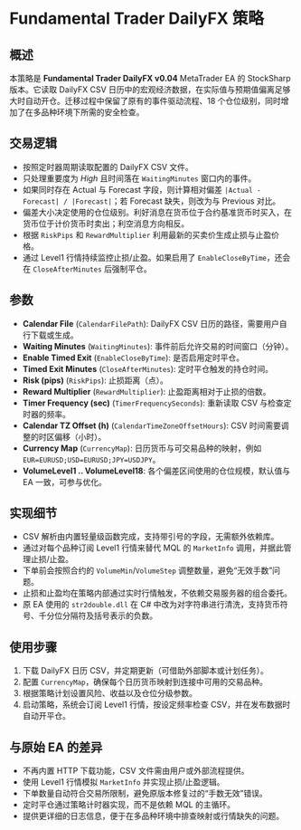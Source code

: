 # Fundamental Trader DailyFX 策略

## 概述
本策略是 **Fundamental Trader DailyFX v0.04** MetaTrader EA 的 StockSharp 版本。它读取 DailyFX CSV 日历中的宏观经济数据，在实际值与预期值偏离足够大时自动开仓。迁移过程中保留了原有的事件驱动流程、18 个仓位级别，同时增加了在多品种环境下所需的安全检查。

## 交易逻辑
- 按照定时器周期读取配置的 DailyFX CSV 文件。
- 只处理重要度为 *High* 且时间落在 `WaitingMinutes` 窗口内的事件。
- 如果同时存在 Actual 与 Forecast 字段，则计算相对偏差 `|Actual - Forecast| / |Forecast|`；若 Forecast 缺失，则改为与 Previous 对比。
- 偏差大小决定使用的仓位级别。利好消息在货币位于合约基准货币时买入，在货币位于计价货币时卖出；利空消息方向相反。
- 根据 `RiskPips` 和 `RewardMultiplier` 利用最新的买卖价生成止损与止盈价格。
- 通过 Level1 行情持续监控止损/止盈。如果启用了 `EnableCloseByTime`，还会在 `CloseAfterMinutes` 后强制平仓。

## 参数
- **Calendar File** (`CalendarFilePath`): DailyFX CSV 日历的路径，需要用户自行下载或生成。
- **Waiting Minutes** (`WaitingMinutes`): 事件前后允许交易的时间窗口（分钟）。
- **Enable Timed Exit** (`EnableCloseByTime`): 是否启用定时平仓。
- **Timed Exit Minutes** (`CloseAfterMinutes`): 定时平仓触发的持仓时间。
- **Risk (pips)** (`RiskPips`): 止损距离（点）。
- **Reward Multiplier** (`RewardMultiplier`): 止盈距离相对于止损的倍数。
- **Timer Frequency (sec)** (`TimerFrequencySeconds`): 重新读取 CSV 与检查定时器的频率。
- **Calendar TZ Offset (h)** (`CalendarTimeZoneOffsetHours`): CSV 时间需要调整的时区偏移（小时）。
- **Currency Map** (`CurrencyMap`): 日历货币与可交易品种的映射，例如 `EUR=EURUSD;USD=EURUSD;JPY=USDJPY`。
- **VolumeLevel1 .. VolumeLevel18**: 各个偏差区间使用的仓位规模，默认值与 EA 一致，可参与优化。

## 实现细节
- CSV 解析由内置轻量级函数完成，支持带引号的字段，无需额外依赖库。
- 通过对每个品种订阅 Level1 行情来替代 MQL 的 `MarketInfo` 调用，并据此管理止损/止盈。
- 下单前会按照合约的 `VolumeMin`/`VolumeStep` 调整数量，避免“无效手数”问题。
- 止损和止盈均在策略内部通过实时行情触发，不依赖交易服务器的组合委托。
- 原 EA 使用的 `str2double.dll` 在 C# 中改为对字符串进行清洗，支持货币符号、千分位分隔符及括号表示的负数。

## 使用步骤
1. 下载 DailyFX 日历 CSV，并定期更新（可借助外部脚本或计划任务）。
2. 配置 `CurrencyMap`，确保每个日历货币映射到连接中可用的交易品种。
3. 根据策略计划设置风险、收益以及仓位分级参数。
4. 启动策略，系统会订阅 Level1 行情，按设定频率检查 CSV，并在发布数据时自动开平仓。

## 与原始 EA 的差异
- 不再内置 HTTP 下载功能，CSV 文件需由用户或外部流程提供。
- 使用 Level1 行情模拟 `MarketInfo` 并实现止损/止盈逻辑。
- 下单数量自动符合交易所限制，避免原版本修复过的“手数无效”错误。
- 定时平仓通过策略计时器实现，而不是依赖 MQL 的主循环。
- 提供更详细的日志信息，便于在多品种环境中排查映射或行情缺失的问题。
